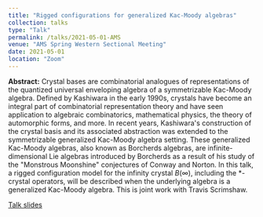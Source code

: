 ```yaml
---
title: "Rigged configurations for generalized Kac-Moody algebras"
collection: talks
type: "Talk"
permalink: /talks/2021-05-01-AMS
venue: "AMS Spring Western Sectional Meeting"
date: 2021-05-01
location: "Zoom"
---
```


**Abstract:** Crystal bases are combinatorial analogues of representations of the quantized universal enveloping algebra of a symmetrizable Kac-Moody algebra. Defined by Kashiwara in the early 1990s, crystals have become an integral part of combinatorial representation theory and have seen application to algebraic combinatorics, mathematical physics, the theory of automorphic forms, and more. In recent years, Kashiwara's construction of the crystal basis and its associated abstraction was extended to the symmetrizable generalized Kac-Moody algebra setting. These generalized Kac-Moody algebras, also known as Borcherds algebras, are infinite-dimensional Lie algebras introduced by Borcherds as a result of his study of the "Monstrous Moonshine" conjectures of Conway and Norton. In this talk, a rigged configuration model for the infinity crystal $B(\infty)$, including the $\ast$-crystal operators, will be described when the underlying algebra is a generalized Kac-Moody algebra. This is joint work with Travis Scrimshaw.

[Talk slides](/files/AMS_05-01-21.pdf)
